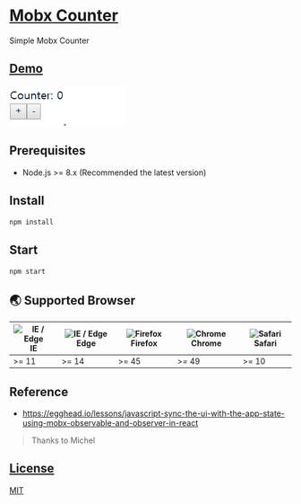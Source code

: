 # [Mobx Counter](https://github.com/qvil/mobx-counter)
Simple Mobx Counter

## [Demo](https://qvil.github.io/mobx-counter/)

![demo.gif](demo.gif)

## Prerequisites
- Node.js >= 8.x (Recommended the latest version)

## Install
```
npm install
```

## Start
```
npm start
```

## 🌏 Supported Browser
| <img src="https://user-images.githubusercontent.com/1215767/34348590-250b3ca2-ea4f-11e7-9efb-da953359321f.png" alt="IE / Edge" /> IE | <img src="https://user-images.githubusercontent.com/1215767/34348380-93e77ae8-ea4d-11e7-8696-9a989ddbbbf5.png" alt="IE / Edge" /> Edge | <img src="https://user-images.githubusercontent.com/1215767/34348383-9e7ed492-ea4d-11e7-910c-03b39d52f496.png" alt="Firefox" /> Firefox | <img src="https://user-images.githubusercontent.com/1215767/34348387-a2e64588-ea4d-11e7-8267-a43365103afe.png" alt="Chrome" /> Chrome | <img src="https://user-images.githubusercontent.com/1215767/34348394-a981f892-ea4d-11e7-9156-d128d58386b9.png" alt="Safari" /> Safari |
|----|-------|---------|--------|--------|
| >= 11 | >= 14 | >= 45 | >= 49 | >= 10 |

## Reference
- https://egghead.io/lessons/javascript-sync-the-ui-with-the-app-state-using-mobx-observable-and-observer-in-react

>Thanks to Michel

## [License](https://github.com/qvil/mobx-counter/blob/master/LICENSE)
[MIT](https://github.com/qvil/mobx-counter/blob/master/LICENSE)